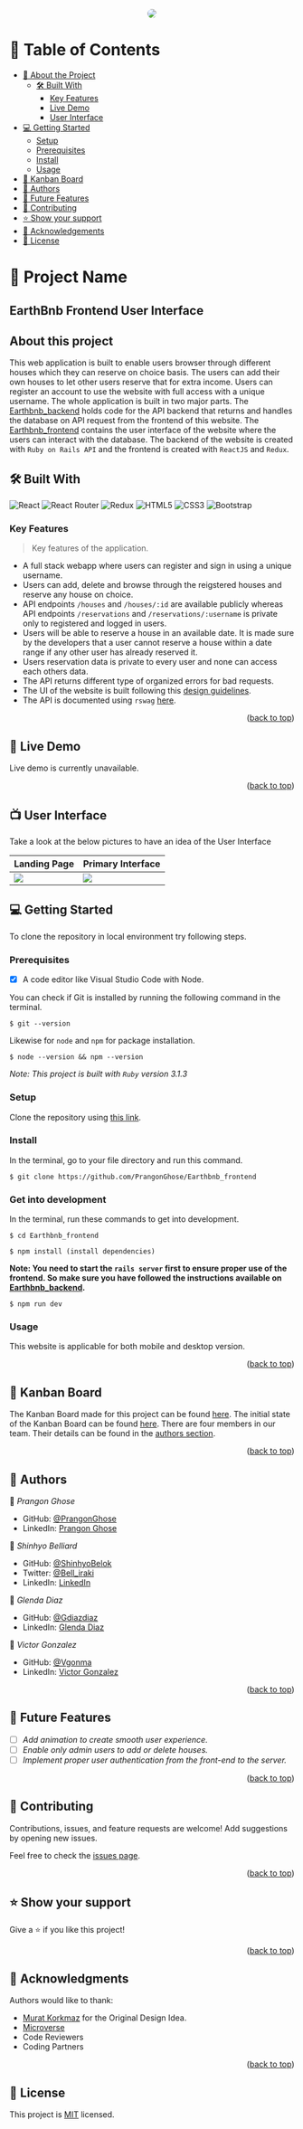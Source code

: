 <a name="readme-top"></a>
 
 <div align="center">
 
   <img src='./src/assets/logo-w-background.svg' style="border-radius: 200px;" />
 
 </div>
 
 
 <!-- TABLE OF CONTENTS -->
 
 # 📗 Table of Contents
 
 - [📖 About the Project](#about-project)
   - [🛠 Built With](#built-with)
     - [Key Features](#key-features)
     - [Live Demo](#live-demo)
     - [User Interface](#ui)
 - [💻 Getting Started](#getting-started)
   - [Setup](#setup)
   - [Prerequisites](#prerequisites)
   - [Install](#install)
   - [Usage](#usage)
 - [📃 Kanban Board](#kanban-board)
 - [👥 Authors](#authors)
 - [🔭 Future Features](#future-features)
 - [🤝 Contributing](#contributing)
 - [⭐️ Show your support](#support)
 - [🙏 Acknowledgements](#acknowledgements)
 - [📝 License](#license)
 
 <!-- PROJECT DESCRIPTION -->
 
 # 📖 Project Name
 
 ## EarthBnb Frontend User Interface
 
 ## About this project
 
 This web application is built to enable users browser through different houses which they can reserve on choice basis. The users can add their own houses to let other users reserve that for extra income. Users can register an account to use the website with full access with a unique username. The whole application is built in two major parts. The [Earthbnb_backend](https://github.com/PrangonGhose/Earthbnb-backend) holds code for the API backend that returns and handles the database on API request from the frontend of this website. The [Earthbnb_frontend](https://github.com/PrangonGhose/Earthbnb-frontend) contains the user interface of the website where the users can interact with the database. The backend of the website is created with `Ruby on Rails API` and the frontend is created with `ReactJS` and `Redux`.
 
 ## 🛠 Built With <a name="built-with"></a>
 
 ![React](https://img.shields.io/badge/react-%2320232a.svg?style=for-the-badge&logo=react&logoColor=%2361DAFB) ![React Router](https://img.shields.io/badge/React_Router-CA4245?style=for-the-badge&logo=react-router&logoColor=white) ![Redux](https://img.shields.io/badge/redux-%23593d88.svg?style=for-the-badge&logo=redux&logoColor=white) ![HTML5](https://img.shields.io/badge/html5-%23E34F26.svg?style=for-the-badge&logo=html5&logoColor=white) ![CSS3](https://img.shields.io/badge/css3-%231572B6.svg?style=for-the-badge&logo=css3&logoColor=white) ![Bootstrap](https://img.shields.io/badge/bootstrap-%23563D7C.svg?style=for-the-badge&logo=bootstrap&logoColor=white) 
 
 <!-- Features -->
 
 ### Key Features <a name="key-features"></a>
 
 > Key features of the application.
 
 - A full stack webapp where users can register and sign in using a unique username. 
 - Users can add, delete and browse through the reigstered houses and reserve any house on choice.
 - API endpoints `/houses` and `/houses/:id` are available publicly whereas API endpoints `/reservations` and `/reservations/:username` is private only to registered and logged in users.
 - Users will be able to reserve a house in an available date. It is made sure by the developers that a user cannot reserve a house within a date range if any other user has already reserved it.
 - Users reservation data is private to every user and none can access each others data.
 - The API returns different type of organized errors for bad requests. 
 - The UI of the website is built following this [design guidelines](https://www.behance.net/gallery/26425031/Vespa-Responsive-Redesign).
 - The API is documented using `rswag` [here](./swagger/v1/swagger.yaml).
 
 <p align="right">(<a href="#readme-top">back to top</a>)</p>
 
 <!-- LIVE DEMO -->
 
 ## 🚀 Live Demo <a name="live-demo"></a>
 
 Live demo is currently unavailable.

 <p align="right">(<a href="#readme-top">back to top</a>)</p>

## 📺 User Interface

Take a look at the below pictures to have an idea of the User Interface

| Landing Page | Primary Interface |
| ------ | ----- |
| <img src="./src/assets/earthbnb.jpeg"> | <img src="./src/assets/houses.jpeg"> |
 
 <!-- GETTING STARTED -->
 
 ## 💻 Getting Started
 To clone the repository in local environment try following steps.
 
 ### Prerequisites
 
 - [x] A code editor like Visual Studio Code with Node.
 
 You can check if Git is installed by running the following command in the terminal.

 ```
 $ git --version
 ```
 
 Likewise for `node` and `npm` for package installation.
 ```
 $ node --version && npm --version
 ```
 *Note: This project is built with `Ruby` version 3.1.3*
 ### Setup
 
 Clone the repository using [this link](https://github.com/PrangonGhose/Earthbnb_frontend).
 
 ### Install
 
 In the terminal, go to your file directory and run this command.
 ```
 $ git clone https://github.com/PrangonGhose/Earthbnb_frontend
 ```
 ### Get into development
 
 In the terminal, run these commands to get into development.
 ```
 $ cd Earthbnb_frontend
 
 $ npm install (install dependencies)
 ```
 **Note: You need to start the `rails server` first to ensure proper use of the frontend. So make sure you have followed the instructions available on [Earthbnb_backend](https://github.com/PrangonGhose/Earthbnb_backend).**
 ```
 $ npm run dev
 ```
 ### Usage <a href="usage" name="usage"></a>
 
 This website is applicable for both mobile and desktop version.
 
 <p align="right">(<a href="#readme-top">back to top</a>)</p>
 
 <!-- Kanban Board -->
 
 ## 📃 Kanban Board <a name="kanban-board"></a>

 The Kanban Board made for this project can be found [here](https://github.com/users/PrangonGhose/projects/2/views/2). The initial state of the Kanban Board can be found [here](https://user-images.githubusercontent.com/64170307/236311639-7e0ff546-f4e3-4308-ad24-4dc9de96e98c.png). There are four members in our team. Their details can be found in the [authors section](#authors).
 <p align="right">(<a href="#readme-top">back to top</a>)</p>

 <!-- AUTHORS -->
 
 ## 👥 Authors <a name="authors"></a>
 
 👤 *Prangon Ghose*
 
 - GitHub: [@PrangonGhose](https://github.com/PrangonGhose)
 - LinkedIn: [Prangon Ghose](https://www.linkedin.com/in/prangon-ghose/)
 
 👤 *Shinhyo Belliard*
 
 - GitHub: [@ShinhyoBelok](https://github.com/ShinhyoBelok)
 - Twitter: [@Bell_iraki](https://twitter.com/Bell_iraki)
 - LinkedIn: [LinkedIn](https://www.linkedin.com/in/shinhyo-belliard-okazaki-807a38249/)
 
 👤 *Glenda Diaz*
 
 - GitHub: [@Gdiazdiaz](https://github.com/Gdiazdiaz)
 - LinkedIn: [Glenda Diaz](www.linkedin.com/in/glendadiazz)
 
 👤 *Victor Gonzalez*
 
 - GitHub: [@Vgonma](https://github.com/Vgonma)
 - LinkedIn: [Victor Gonzalez](https://www.linkedin.com/in/victor-manuel-gonzalez-massimi-a77265124/)
 
 <p align="right">(<a href="#readme-top">back to top</a>)</p>
 
 ## 🔭 Future Features <a name="future-features"></a>
 
 - [ ] *Add animation to create smooth user experience.*
 - [ ] *Enable only admin users to add or delete houses.*
 - [ ] *Implement proper user authentication from the front-end to the server.*
 
 <p align="right">(<a href="#readme-top">back to top</a>)</p>
 
 <!-- CONTRIBUTING -->
 
 ## 🤝 Contributing <a name="contributing"></a>
 
 Contributions, issues, and feature requests are welcome! Add suggestions by opening new issues.
 
 Feel free to check the [issues page](https://github.com/PrangonGhose/Earthbnb_frontend/issues).
 
 <p align="right">(<a href="#readme-top">back to top</a>)</p>
 
 <!-- SUPPORT -->
 
 ## ⭐️ Show your support <a name="support"></a>
 
 Give a ⭐️ if you like this project!
 
 <p align="right">(<a href="#readme-top">back to top</a>)</p>
 
 <!-- ACKNOWLEDGEMENTS -->
 
 ## 🙏 Acknowledgments <a name="acknowledgements"></a>
 
 Authors would like to thank:
 - [Murat Korkmaz](https://www.behance.net/muratk) for the Original Design Idea.
 - [Microverse](https://www.microverse.org/)
 - Code Reviewers
 - Coding Partners
 
 <p align="right">(<a href="#readme-top">back to top</a>)</p>
 
 <!-- LICENSE -->
 
 ## 📝 License <a name="license"></a>
 
 This project is [MIT](./LICENSE) licensed.